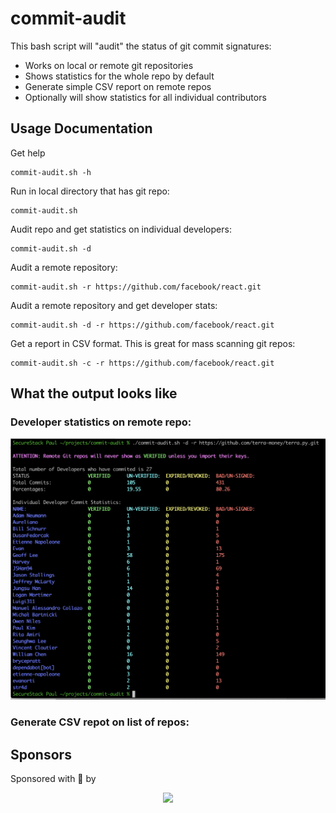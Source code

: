 # commit-audit
This bash script will "audit" the status of git commit signatures:

* Works on local or remote git repositories
* Shows statistics for the whole repo by default
* Generate simple CSV report on remote repos
* Optionally will show statistics for all individual contributors

## Usage Documentation

Get help

```
commit-audit.sh -h
```

Run in local directory that has git repo:

```
commit-audit.sh
```

Audit repo and get statistics on individual developers:

```
commit-audit.sh -d
```

Audit a remote repository:

```
commit-audit.sh -r https://github.com/facebook/react.git
```

Audit a remote repository and get developer stats:

```
commit-audit.sh -d -r https://github.com/facebook/react.git
```

Get a report in CSV format.  This is great for mass scanning git repos:

```
commit-audit.sh -c -r https://github.com/facebook/react.git
```

## What the output looks like

### Developer statistics on remote repo:
![Not particularily encouraging](commit-audit-termgrab-d-r.png)

### Generate CSV repot on list of repos:

## Sponsors 
Sponsored with 💜  by

<a href="https://securestack.com" target=”_blank” rel="noopener noreferrer"><center><img src="https://securestack.com/wp-content/uploads/2021/09/securestack-horizontal.png" width="500"/></center></a>


